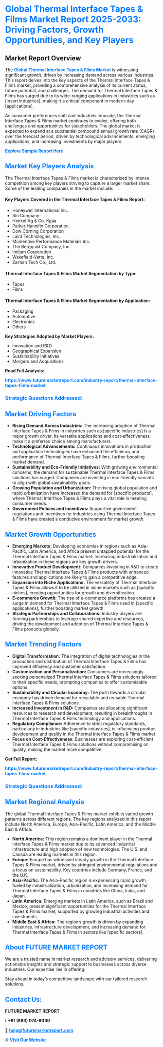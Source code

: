 <h1 style="color: #007BFF;">Global Thermal Interface Tapes & Films Market Report 2025-2033: Driving Factors, Growth Opportunities, and Key Players</h1>

<section id="overview">
<h2>Market Report Overview</h2>
<p>The <a href="https://www.futuremarketreport.com/industry-report/thermal-interface-tapes-films-market" style="color: #007BFF; text-decoration: none;"><strong>Global Thermal Interface Tapes & Films Market</strong></a> is witnessing significant growth, driven by increasing demand across various industries. This report delves into the key aspects of the Thermal Interface Tapes & Films market, providing a comprehensive analysis of its current status, future potential, and challenges. The demand for Thermal Interface Tapes & Films has surged due to its wide-ranging applications in industries such as [insert industries], making it a critical component in modern-day [applications].</p>
<p>As consumer preferences shift and industries innovate, the Thermal Interface Tapes & Films market continues to evolve, offering both challenges and opportunities for stakeholders. The global market is expected to expand at a substantial compound annual growth rate (CAGR) over the forecast period, driven by technological advancements, emerging applications, and increasing investments by major players.</p>
</section>

<section id="overview">
<p><a href="https://www.futuremarketreport.com/request-sample/reportId=53009" style="color: #007BFF; text-decoration: none;"><strong>Explore Sample Report Here</strong></a></p>
</section>

<section id="key-players">
<h2 style="color: #007BFF;">Market Key Players Analysis</h2>
<p>The Thermal Interface Tapes & Films market is characterized by intense competition among key players striving to capture a larger market share. Some of the leading companies in the market include:</p>
<h4>Key Players Covered in the Thermal Interface Tapes & Films Report:</h4>
<ul><li>Honeywell International Inc.</li><li>3m Company</li><li>Henkel Ag &amp; Co. Kgaa</li><li>Parker Hannifin Corporation</li><li>Dow Corning Corporation</li><li>Laird Technologies, Inc.</li><li>Momentive Performance Materials Inc.</li><li>The Bergquist Company, Inc.</li><li>Indium Corporation</li><li>Wakefield-Vette, Inc.</li><li>Zalman Tech Co., Ltd.</li></ul>
<h4>Thermal Interface Tapes & Films Market Segmentation by Type:</h4>
<ul><li>Tapes</li><li>Films</li></ul>

<h4>Thermal Interface Tapes & Films Market Segmentation by Application:</h4>
<ul><li>Packaging</li><li>Automotive</li><li>Electronics</li><li>Others</li></ul>
<p><strong>Key Strategies Adopted by Market Players:</strong></p>
<ul>
<li>Innovation and R&D</li>
<li>Geographical Expansion</li>
<li>Sustainability Initiatives</li>
<li>Mergers and Acquisitions</li>
</ul>
</section>

<section>
<p><strong>Read Full Analysis: </strong></p><a href="https://www.futuremarketreport.com/industry-report/thermal-interface-tapes-films-market" style="color: #007BFF; text-decoration: none;"><strong>https://www.futuremarketreport.com/industry-report/thermal-interface-tapes-films-market</strong></a>
<h3 style="color: #007BFF;">Strategic Questions Addressed:</h3>
</section>

<section id="driving-factors">
<h2 style="color: #007BFF;">Market Driving Factors</h2>
<ul>
<li><strong>Rising Demand Across Industries:</strong> The increasing adoption of Thermal Interface Tapes & Films in industries such as [specific industries] is a major growth driver. Its versatile applications and cost-effectiveness make it a preferred choice among manufacturers.</li>
<li><strong>Technological Advancements:</strong> Continuous innovations in production and application technologies have enhanced the efficiency and performance of Thermal Interface Tapes & Films, further boosting market demand.</li>
<li><strong>Sustainability and Eco-Friendly Initiatives:</strong> With growing environmental concerns, the demand for sustainable Thermal Interface Tapes & Films solutions has surged. Companies are investing in eco-friendly variants to align with global sustainability goals.</li>
<li><strong>Growing Population and Urbanization:</strong> The rising global population and rapid urbanization have increased the demand for [specific products], where Thermal Interface Tapes & Films plays a vital role in meeting consumer needs.</li>
<li><strong>Government Policies and Incentives:</strong> Supportive government regulations and incentives for industries using Thermal Interface Tapes & Films have created a conducive environment for market growth.</li>
</ul>
</section>

<section id="growth-opportunities">
<h2 style="color: #007BFF;">Market Growth Opportunities</h2>
<ul>
<li><strong>Emerging Markets:</strong> Developing economies in regions such as Asia-Pacific, Latin America, and Africa present untapped potential for the Thermal Interface Tapes & Films market. Increasing industrialization and urbanization in these regions are key growth drivers.</li>
<li><strong>Innovative Product Development:</strong> Companies investing in R&D to create innovative Thermal Interface Tapes & Films products with enhanced features and applications are likely to gain a competitive edge.</li>
<li><strong>Expansion into Niche Applications:</strong> The versatility of Thermal Interface Tapes & Films allows it to be utilized in niche markets such as [specific niches], creating opportunities for growth and diversification.</li>
<li><strong>E-commerce Growth:</strong> The rise of e-commerce platforms has created a surge in demand for Thermal Interface Tapes & Films used in [specific applications], further boosting market growth.</li>
<li><strong>Strategic Partnerships and Collaborations:</strong> Industry players are forming partnerships to leverage shared expertise and resources, driving the development and adoption of Thermal Interface Tapes & Films products globally.</li>
</ul>
</section>

<section id="trending-factors">
<h2 style="color: #007BFF;">Market Trending Factors</h2>
<ul>
<li><strong>Digital Transformation:</strong> The integration of digital technologies in the production and distribution of Thermal Interface Tapes & Films has improved efficiency and customer satisfaction.</li>
<li><strong>Customization and Personalization:</strong> Consumers are increasingly seeking personalized Thermal Interface Tapes & Films solutions tailored to their specific needs, prompting companies to offer customizable options.</li>
<li><strong>Sustainability and Circular Economy:</strong> The push towards a circular economy has driven demand for recyclable and reusable Thermal Interface Tapes & Films solutions.</li>
<li><strong>Increased Investment in R&D:</strong> Companies are allocating significant resources to research and development, resulting in breakthroughs in Thermal Interface Tapes & Films technology and applications.</li>
<li><strong>Regulatory Compliance:</strong> Adherence to strict regulatory standards, particularly in industries like [specific industries], is influencing product development and quality in the Thermal Interface Tapes & Films market.</li>
<li><strong>Focus on Cost-Effectiveness:</strong> Businesses are exploring cost-efficient Thermal Interface Tapes & Films solutions without compromising on quality, making the market more competitive.</li>
</ul>
</section>

<section>
<p><strong>Get Full Report: </strong></p><a href="https://www.futuremarketreport.com/industry-report/thermal-interface-tapes-films-market" style="color: #007BFF; text-decoration: none;"><strong>https://www.futuremarketreport.com/industry-report/thermal-interface-tapes-films-market</strong></a>
<h3 style="color: #007BFF;">Strategic Questions Addressed:</h3>
</section>


<section id="regional-analysis">
<h2 style="color: #007BFF;">Market Regional Analysis</h2>
<p>The global Thermal Interface Tapes & Films market exhibits varied growth patterns across different regions. The key regions analyzed in this report include North America, Europe, Asia-Pacific, Latin America, and the Middle East & Africa:</p>
<ul>
<li><strong>North America:</strong> This region remains a dominant player in the Thermal Interface Tapes & Films market due to its advanced industrial infrastructure and high adoption of new technologies. The U.S. and Canada are leading markets in this region.</li>
<li><strong>Europe:</strong> Europe has witnessed steady growth in the Thermal Interface Tapes & Films market, driven by stringent environmental regulations and a focus on sustainability. Key countries include Germany, France, and the U.K.</li>
<li><strong>Asia-Pacific:</strong> The Asia-Pacific region is experiencing rapid growth, fueled by industrialization, urbanization, and increasing demand for Thermal Interface Tapes & Films in countries like China, India, and Japan.</li>
<li><strong>Latin America:</strong> Emerging markets in Latin America, such as Brazil and Mexico, present significant opportunities for the Thermal Interface Tapes & Films market, supported by growing industrial activities and investments.</li>
<li><strong>Middle East & Africa:</strong> The region’s growth is driven by expanding industries, infrastructure development, and increasing demand for Thermal Interface Tapes & Films in sectors like [specific sectors].</li>
</ul>
</section>

<footer>
<h2 style="color: #007BFF;">About FUTURE MARKET REPORT</h2>
<p>We are a trusted name in market research and advisory services, delivering actionable insights and strategic support to businesses across diverse industries. Our expertise lies in offering:</p>

<p>Stay ahead in today’s competitive landscape with our tailored research solutions.</p>

<h2 style="color: #007BFF;">Contact Us:</h2>
<p><strong>FUTURE MARKET REPORT</strong></p>
<p>📞 <strong>+91 (883) 074-8030</strong></p>
<p>📧 <strong><a href="mailto:help@futuremarketreport.com" style="color: #007BFF;">help@futuremarketreport.com</a></strong></p>
<p>🌐 <strong><a href="https://www.futuremarketreport.com/" style="color: #007BFF;">Visit Our Website</a></strong></p>
</footer>